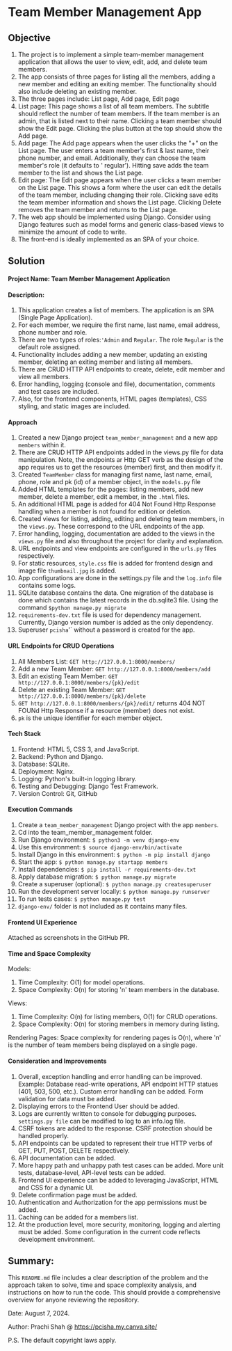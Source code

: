 # Team Member Management App

## Objective

1. The project is to implement a simple team-member management application that allows the user to view, edit, add, and
   delete team members.
2. The app consists of three pages for listing all the members, adding a new member and editing an exiting member. The
   functionality should also include deleting an existing member.
3. The three pages include: List page, Add page, Edit page
4. List page: This page shows a list of all team members. The subtitle should reflect the number of team
   members. If the team member is an admin, that is listed next to their name. Clicking a team member should show the
   Edit page. Clicking the plus button at the top should show the Add page.
5. Add page: The Add page appears when the user clicks the "+" on the List page. The user enters a team member's first &
   last name, their phone number, and email. Additionally, they can choose the team member's role (it defaults to '
   regular'). Hitting save adds the team member to the list and shows the List page.
6. Edit page: The Edit page appears when the user clicks a team member on the List page. This shows a form where the
   user can edit the details of the team member, including changing their role. Clicking save edits the team member
   information and shows the List page. Clicking Delete removes the team member and returns to the List page.
7. The web app should be implemented using Django. Consider using Django features such as model forms and generic
   class-based views to minimize the amount of code to write.
8. The front-end is ideally implemented as an SPA of your choice.

## Solution

#### Project Name: Team Member Management Application

#### Description:

1. This application creates a list of members. The application is an SPA (Single Page Application).
2. For each member, we require the first name, last name, email address, phone number and role.
3. There are two types of roles:`'Admin` and `Regular`. The role `Regular` is the default role assigned.
4. Functionality includes adding a new member, updating an existing member, deleting an exiting member and listing all
   members.
5. There are CRUD HTTP API endpoints to create, delete, edit member and view all members.
6. Error handling, logging (console and file), documentation, comments and test cases are included.
7. Also, for the frontend components, HTML pages (templates), CSS styling, and static images are included.

#### Approach

1. Created a new Django project `team_member_management` and a new app `members` within it.
2. There are CRUD HTTP API endpoints added in the views.py file for data manipulation. Note, the endpoints ar Http GET
   verb as the design of the app requires us to get the resources (member) first, and then modify it.
3. Created `TeamMember` class for managing first name, last name, email, phone, role and pk (id) of a member object, in
   the `models.py` file
4. Added HTML templates for the pages: listing members, add new member, delete a member, edit a member, in the `.html`
   files.
5. An additional HTML page is added for 404 Not Found Http Response handling when a member is not found for edition or
   deletion.
6. Created views for listing, adding, editing and deleting team members, in the `views.py`. These correspond to the URL
   endpoints of the app.
7. Error handling, logging, documentation are added to the views in the `views.py` file and also throughout the project
   for clarity and explanation.
8. URL endpoints and view endpoints are configured in the `urls.py` files respectively.
9. For static resources, `style.css` file is added for frontend design and image file `thumbnail.jpg` is added.
10. App configurations are done in the settings.py file and the `log.info` file contains some logs.
11. SQLite database contains the data. One migration of the database is done which contains the latest records in the
    db.sqlite3 file. Using the command `$python manage.py migrate`
12. `requirements-dev.txt` file is used for dependency management. Currently, Django version number is added as the only
    dependency.
13. Superuser `pcisha`'` without a password is created for the app.

#### URL Endpoints for CRUD Operations

1. All Members List: `GET http://127.0.0.1:8000/members/`
2. Add a new Team Member: `GET http://127.0.0.1:8000/members/add`
3. Edit an existing Team Member: `GET http://127.0.0.1:8000/members/{pk}/edit`
4. Delete an existing Team Member: `GET http://127.0.0.1:8000/members/{pk}/delete`
5. `GET http://127.0.0.1:8000/members/{pk}/edit/` returns 404 NOT FOUNd Http Response if a resource (member) does not
   exist.
6. `pk` is the unique identifier for each member object.

#### Tech Stack

1. Frontend: HTML 5, CSS 3, and JavaScript.
2. Backend: Python and Django.
3. Database: SQLite.
4. Deployment: Nginx.
5. Logging: Python's built-in logging library.
6. Testing and Debugging: Django Test Framework.
7. Version Control: Git, GitHub

#### Execution Commands

1. Create a `team_member_management` Django project with the app `members`.
2. Cd into the team_member_management folder.
3. Run Django environment: `$ python3 -m venv django-env`
4. Use this environment: `$ source django-env/bin/activate`
5. Install Django in this environment: `$ python -m pip install django`
6. Start the app: `$ python manage.py startapp members`
7. Install dependencies: `$ pip install -r requirements-dev.txt`
8. Apply database migration: `$ python manage.py migrate`
9. Create a superuser (optional): `$ python manage.py createsuperuser`
10. Run the development server locally: `$ python manage.py runserver`
11. To run tests cases: `$ python manage.py test`
12. `django-env/` folder is not included as it contains many files.

#### Frontend UI Experience

Attached as screenshots in the GitHub PR.

#### Time and Space Complexity

Models:

1. Time Complexity: O(1) for model operations.
2. Space Complexity: O(n) for storing 'n' team members in the database.

Views:

1. Time Complexity: O(n) for listing members, O(1) for CRUD operations.
2. Space Complexity: O(n) for storing members in memory during listing.

Rendering Pages: Space complexity for rendering pages is O(n), where 'n' is the number of team members being displayed
on a single page.

#### Consideration and Improvements

1. Overall, exception handling and error handling can be improved. Example: Database read-write operations, API endpoint
   HTTP statues (401, 503, 500, etc.). Custom error handling can be added. Form validation for data must be added.
2. Displaying errors to the Frontend User should be added.
3. Logs are currently written to console for debugging purposes. `settings.py file` can be modified to log to an
   info.log file.
4. CSRF tokens are added to the response. CSRF protection should be handled properly.
5. API endpoints can be updated to represent their true HTTP verbs of GET, PUT, POST, DELETE respectively.
6. API documentation can be added.
7. More happy path and unhappy path test cases can be added. More unit tests, database-level, API-level tests can be
   added.
8. Frontend UI experience can be added to leveraging JavaScript, HTML and CSS for a dynamic UI.
9. Delete confirmation page must be added.
10. Authentication and Authorization for the app permissions must be added.
11. Caching can be added for a members list.
12. At the production level, more security, monitoring, logging and alerting must be added. Some configuration in the
    current code reflects development environment.

## Summary:

This `README.md` file includes a clear description of the problem and the approach taken to solve,
time and space complexity analysis, and instructions on how to run the code.
This should provide a comprehensive overview for anyone reviewing the repository.

Date: August 7, 2024.

Author: Prachi Shah @ https://pcisha.my.canva.site/

P.S. The default copyright laws apply.
